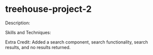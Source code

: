# treehouse-project-2

Description: 

Skills and Techniques:

Extra Credit: Added a search component, search functionality, search results, and no results returned. 
